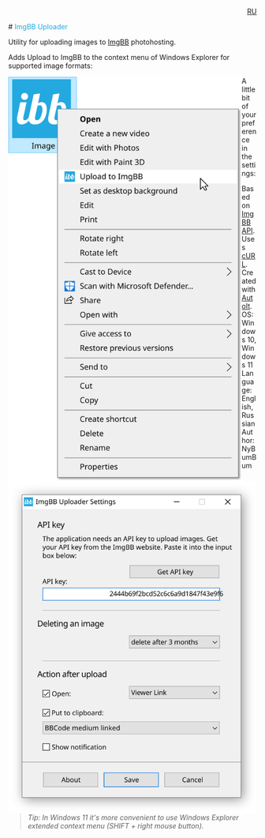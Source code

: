 <p align="right"><a href="site/readme_ru.md">RU</a></p>
# <span style="color:#23a9e0"> ImgBB Uploader</span>

Utility for uploading images to [ImgBB](https://ibb.com) photohosting.



Adds Upload to ImgBB to the context menu of Windows Explorer for supported image formats:

<img src="site/images/menu_en.svg" style="zoom:80%;" align="left" />




A little bit of your preference in the settings:

<img src="site/images/settings_en.svg" style="zoom:80%;" align="left"/>



Based on [ImgBB API](https://api.imgbb.com/). 
Uses [cURL](https://curl.se/). 
Created with [AutoIt](https://www.autoitscript.com/site/). 
OS: Windows 10, Windows 11
Language: English, Russian
Author: NyBumBum



>*Tip: In Windows 11 it's more convenient to use Windows Explorer extended context menu (SHIFT + right mouse button).*

